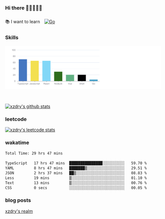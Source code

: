 ### Hi there 👋👋👋👋👋

 :books: I want to learn <a href="https://go.dev/" target="_blank"><img style="margin: 10px" src="https://profilinator.rishav.dev/skills-assets/go-original.svg" alt="Go" height="50" /></a>  

### Skills
![](img/2022-09-05-22-04-20.png)

<br />

[![xzdry's github stats](https://github-readme-stats.vercel.app/api?username=xzdry&count_private=true&show_icons=true&theme=vue)](https://github.com/xzdry)

### leetcode
[![xzdry's leetcode stats](https://leetcard.jacoblin.cool/xzdry-2?theme=light&font=Anek%20Kannada&site=cn)](https://leetcode.cn/u/xzdry-2/)

### wakatime
<!--START_SECTION:waka-->

```text
Total Time: 29 hrs 47 mins

TypeScript   17 hrs 47 mins  ███████████████░░░░░░░░░░   59.70 %
YAML         8 hrs 47 mins   ███████▒░░░░░░░░░░░░░░░░░   29.51 %
JSON         2 hrs 37 mins   ██▒░░░░░░░░░░░░░░░░░░░░░░   08.83 %
Less         19 mins         ▒░░░░░░░░░░░░░░░░░░░░░░░░   01.10 %
Text         13 mins         ▒░░░░░░░░░░░░░░░░░░░░░░░░   00.76 %
CSS          0 secs          ░░░░░░░░░░░░░░░░░░░░░░░░░   00.05 %
```

<!--END_SECTION:waka-->

### blog posts
[xzdry's realm](https://www.justdry.net/)
